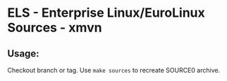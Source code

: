 # ELS - Enterprise Linux/EuroLinux Sources - xmvn
 
## Usage:
  Checkout branch or tag. Use `make sources` to recreate  SOURCE0 archive.
